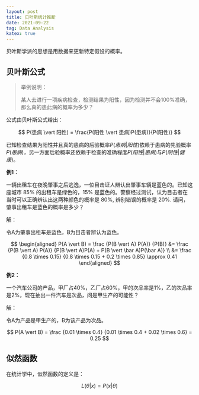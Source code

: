 ```yaml
---
layout: post
title: 贝叶斯统计推断
date: 2021-09-22
tag: Data Analysis
katex: true
---
```


贝叶斯学派的思想是用数据来更新特定假设的概率。

## 贝叶斯公式

> 举例说明：
>
> 某人去进行一项疾病检查，检测结果为阳性，因为检测并不会100%准确，那么真的患此病的概率为多少？

公式由贝叶斯公式给出：

$$
P(患病 \vert 阳性) = \frac{P(阳性 \vert 患病)P(患病)}{P(阳性)}
$$

已知检查结果为阳性并且真的患病的后验概率$P(患病 \vert 阳性)$依赖于患病的先验概率$P(患病)$，另一方面后验概率还依赖于检查的准确程度$P(阳性 \vert 患病)$与$P(阴性 \vert 健康)$。

**例1：**

一辆出租车在夜晚肇事之后逃逸，一位目击证人辨认出肇事车辆是蓝色的。已知这座城市 85% 的出租车是绿色的，15% 是蓝色的。警察经过测试，认为目击者在当时可以正确辨认出这两种颜色的概率是 80%, 辨别错误的概率是 20%. 请问，肇事出租车是蓝色的概率是多少？

解：

令A为肇事出租车是蓝色，B为目击者辨认为蓝色。

$$
\begin{aligned}
P(A \vert B) = \frac {P(B \vert A) P(A)} {P(B)} &= \frac {P(B \vert A) P(A)} {P(B \vert A)P(A) + P(B \vert \bar A)P(\bar A)} \\
&= \frac {0.8 \times 0.15} {0.8 \times 0.15 + 0.2 \times 0.85} \approx 0.41
\end{aligned}
$$

**例2：**

一个汽车公司的产品，甲厂占40%，乙厂占60%，甲的次品率是1%，乙的次品率是2%，现在抽出一件汽车是次品，问是甲生产的可能性？

解：

令A为产品是甲生产的，B为该产品为次品。

$$
P(A \vert B) = \frac {0.01 \times 0.4} {0.01 \times 0.4 + 0.02 \times 0.6} = 0.25
$$

## 似然函数

在统计学中，似然函数的定义是：

$$
L(\theta \vert x) = P(x \vert \theta)
$$
